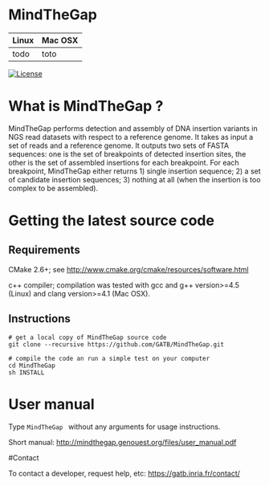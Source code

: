 # MindTheGap 

| **Linux** | **Mac OSX** |
|-----------|-------------|
todo | toto

[![License](http://img.shields.io/:license-affero-blue.svg)](http://www.gnu.org/licenses/agpl-3.0.en.html)

# What is MindTheGap ?

MindTheGap  performs detection and assembly of DNA insertion variants in NGS read datasets with respect to a reference genome. It takes as input a set of reads and a reference genome. It outputs two sets of FASTA sequences: one is the set of breakpoints of detected insertion sites, the other is the set of assembled insertions for each breakpoint. For each breakpoint, MindTheGap either returns  1) single insertion sequence;  2)  a set of candidate insertion sequences; 3) nothing at all (when the insertion is too complex to be assembled).

# Getting the latest source code

## Requirements

CMake 2.6+; see http://www.cmake.org/cmake/resources/software.html

c++ compiler; compilation was tested with gcc and g++ version>=4.5 (Linux) and clang version>=4.1 (Mac OSX).

## Instructions

    # get a local copy of MindTheGap source code
    git clone --recursive https://github.com/GATB/MindTheGap.git
    
    # compile the code an run a simple test on your computer
    cd MindTheGap
    sh INSTALL

# User manual	 

Type `MindTheGap ` without any arguments for usage instructions.

Short manual: http://mindthegap.genouest.org/files/user_manual.pdf

#Contact

To contact a developer, request help, etc: https://gatb.inria.fr/contact/